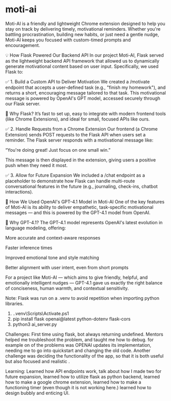 # moti-ai
Moti-AI is a friendly and lightweight Chrome extension designed to help you stay on track by delivering timely, motivational reminders. Whether you're battling procrastination, building new habits, or just need a gentle nudge, Moti-AI keeps you focused with custom-timed prompts and encouragement.

💡 How Flask Powered Our Backend API
In our project Moti-AI, Flask served as the lightweight backend API framework that allowed us to dynamically generate motivational content based on user input. Specifically, we used Flask to:

✅ 1. Build a Custom API to Deliver Motivation
We created a /motivate endpoint that accepts a user-defined task (e.g., "finish my homework"), and returns a short, encouraging message tailored to that task. This motivational message is powered by OpenAI's GPT model, accessed securely through our Flask server.

🧠 Why Flask? It’s fast to set up, easy to integrate with modern frontend tools (like Chrome Extensions), and ideal for small, focused APIs like ours.

✅ 2. Handle Requests from a Chrome Extension
Our frontend (a Chrome Extension) sends POST requests to the Flask API when users set a reminder. The Flask server responds with a motivational message like:

“You're doing great! Just focus on one small win.”

This message is then displayed in the extension, giving users a positive push when they need it most.

✅ 3. Allow for Future Expansion
We included a /chat endpoint as a placeholder to demonstrate how Flask can handle multi-route conversational features in the future (e.g., journaling, check-ins, chatbot interactions).

🧠 How We Used OpenAI's GPT-4.1 Model in Moti-AI
One of the key features of Moti-AI is its ability to deliver empathetic, task-specific motivational messages — and this is powered by the GPT-4.1 model from OpenAI.

🔹 Why GPT-4.1?
The GPT-4.1 model represents OpenAI's latest evolution in language modeling, offering:

More accurate and context-aware responses

Faster inference times

Improved emotional tone and style matching

Better alignment with user intent, even from short prompts

For a project like Moti-AI — which aims to give friendly, helpful, and emotionally intelligent nudges — GPT-4.1 gave us exactly the right balance of conciseness, human warmth, and contextual sensitivity.

Note: Flask was run on a .venv to avoid repetition when importing python libraries.
1. .\.venv\Scripts\Activate.ps1
2. pip install flask openai@latest python-dotenv flask-cors
3. python3 ai_server.py

Challenges: First time using flask, bot always returning undefined. Mentors helped me troubleshoot the problem, and taught me how to debug. for example on of the problems was OPENAI updates its implementation, needing me to go into quickstart and changing the old code. Another challenge was deciding the functionality of the app, so that it is both useful but also focused and realistic . 

Learning: Learned how API endpoints work, talk about how I made two for future expansion, learned how to utilize flask as python backend, learned how to make a google chrome extension, learned how to make a functioning timer (even though it is not working here.) learned how to design bubbly and enticing UI. 
